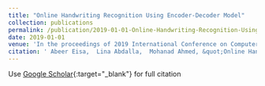 ```yaml
---
title: "Online Handwriting Recognition Using Encoder-Decoder Model"
collection: publications
permalink: /publication/2019-01-01-Online-Handwriting-Recognition-Using-Encoder-Decoder-Model
date: 2019-01-01
venue: 'In the proceedings of 2019 International Conference on Computer, Control, Electrical, and Electronics Engineering (ICCCEEE)'
citation: ' Abeer Eisa,  Lina Abdalla,  Mohanad Ahmed, &quot;Online Handwriting Recognition Using Encoder-Decoder Model.&quot; In the proceedings of 2019 International Conference on Computer, Control, Electrical, and Electronics Engineering (ICCCEEE), 2019.'
---
```

Use [Google Scholar](https://scholar.google.com/scholar?q=Online+Handwriting+Recognition+Using+Encoder+Decoder+Model){:target="_blank"} for full citation